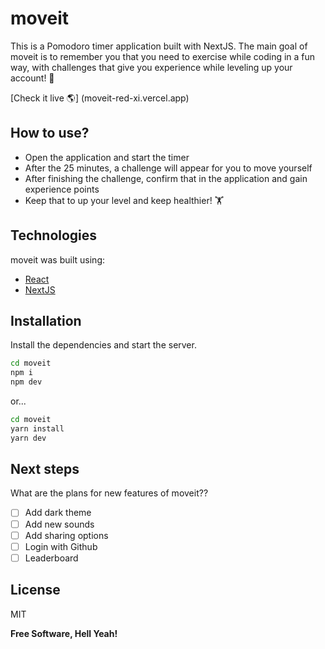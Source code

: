 # moveit

This is a Pomodoro timer application built with NextJS. The main goal of moveit is to remember you that you need to exercise while coding in a fun way, with challenges that give you experience while leveling up your account! 🥇

[Check it live 🌎] (moveit-red-xi.vercel.app)

## How to use?

- Open the application and start the timer
- After the 25 minutes, a challenge will appear for you to move yourself
- After finishing the challenge, confirm that in the application and gain experience points
- Keep that to up your level and keep healthier! ️️🏋

## Technologies

moveit was built using:

- [React](https://reactjs.org)
- [NextJS](https://nextjs.org)

## Installation

Install the dependencies and start the server.

```sh
cd moveit
npm i
npm dev
```

or...

```sh
cd moveit
yarn install
yarn dev
```

## Next steps

What are the plans for new features of moveit??

- [ ] Add dark theme
- [ ] Add new sounds
- [ ] Add sharing options
- [ ] Login with Github
- [ ] Leaderboard

## License

MIT

**Free Software, Hell Yeah!**
